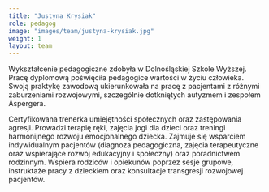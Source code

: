 ```yaml
---
title: "Justyna Krysiak"
role: pedagog
image: "images/team/justyna-krysiak.jpg"
weight: 1
layout: team
---
```


Wykształcenie pedagogiczne zdobyła w Dolnośląskiej Szkole Wyższej.
Pracę dyplomową poświęciła pedagogice wartości w życiu człowieka.
Swoją praktykę zawodową ukierunkowała na pracę z pacjentami z różnymi zaburzeniami rozwojowymi, szczególnie dotkniętych autyzmem i zespołem Aspergera.

Certyfikowana trenerka umiejętności społecznych oraz zastępowania agresji.
Prowadzi terapię ręki, zajęcia jogi dla dzieci oraz treningi harmonijnego rozwoju emocjonalnego dziecka.
Zajmuje się wsparciem indywidualnym pacjentów (diagnoza pedagogiczna, zajęcia terapeutyczne oraz wspierające rozwój edukacyjny i społeczny) oraz poradnictwem rodzinnym.
Wspiera rodziców i opiekunów poprzez sesje grupowe, instruktaże pracy z dzieckiem oraz konsultacje transgresji rozwojowej pacjentów.
